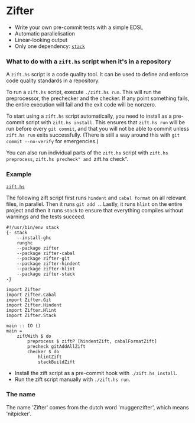 Zifter
======


- Write your own pre-commit tests with a simple EDSL
- Automatic parallelisation
- Linear-looking output
- Only one dependency: [`stack`](https://haskellstack.org/)


### What to do with a `zift.hs` script when it's in a repository

A `zift.hs` script is a code quality tool.
It can be used to define and enforce code quality standards in a repository.

To run a `zift.hs` script, execute `./zift.hs run`.
This will run the preprocessor, the prechecker and the checker.
If any point something fails, the entire execution will fail and the exit code will be nonzero.

To start using a `zift.hs` script automatically, you need to install as a pre-commit script with `zift.hs install`.
This ensures that `zift.hs run` will be run before every `git commit`, and that you will not be able to commit unless `zift.hs run` exits successfully.
(There is still a way around this with `git commit --no-verify` for emergencies.)

You can also run individual parts of the `zift.hs` script with `zift.hs preprocess`, `zift.hs precheck" and `zift.hs check".

### Example

[`zift.hs`](/zift.hs)

The following zift script first runs `hindent` and `cabal format` on all relevant files, in parallel.
Then it runs `git add .`.
Lastly, it runs `hlint` on the entire project and then it runs `stack` to ensure that everything compiles without warnings and the tests succeed.

```
#!/usr/bin/env stack
{- stack
    --install-ghc
    runghc
    --package zifter
    --package zifter-cabal
    --package zifter-git
    --package zifter-hindent
    --package zifter-hlint
    --package zifter-stack
-}

import Zifter
import Zifter.Cabal
import Zifter.Git
import Zifter.Hindent
import Zifter.Hlint
import Zifter.Stack

main :: IO ()
main =
    ziftWith $ do
        preprocess $ ziftP [hindentZift, cabalFormatZift]
        precheck gitAddAllZift
        checker $ do
            hlintZift
            stackBuildZift
```

- Install the zift script as a pre-commit hook with `./zift.hs install`.
- Run the zift script manually with `./zift.hs run`.

### The name

The name 'Zifter' comes from the dutch word 'muggenzifter', which means 'nitpicker'.
